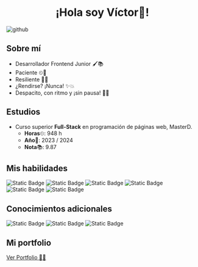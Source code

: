 <h1 align="center">¡Hola soy Víctor👋!</h1>

![github](https://github.com/user-attachments/assets/9f34d2cc-9447-499d-991b-cc88d253b1e4)

## Sobre mí
- Desarrollador Frontend Junior 🖌📚
- Paciente ⏲💨
- Resiliente 💪💯
- ¿Rendirse? ¡Nunca! ✨💥
- Despacito, con ritmo y ¡sin pausa! 🐢👣




## Estudios
- Curso superior **Full-Stack** en programación de páginas web, MasterD.
    - **Horas**⏲: 948 h
    - **Año**👣: 2023 / 2024
    - **Nota**📚: 9.87


## Mis habilidades
![Static Badge](https://img.shields.io/badge/Typescript-blue) ![Static Badge](https://img.shields.io/badge/Javascript-yellow)
 ![Static Badge](https://img.shields.io/badge/HTML-red) ![Static Badge](https://img.shields.io/badge/CSS-blue) ![Static Badge](https://img.shields.io/badge/React-%23018FA3) ![Static Badge](https://img.shields.io/badge/Git-orange)

## Conocimientos adicionales
![Static Badge](https://img.shields.io/badge/PHP-purple)
![Static Badge](https://img.shields.io/badge/SQL-yellow)
![Static Badge](https://img.shields.io/badge/Apache-orange)

## Mi portfolio
[Ver Portfolio 💪💯](https://github.com/Tortoise-code-Z/portfolio)


